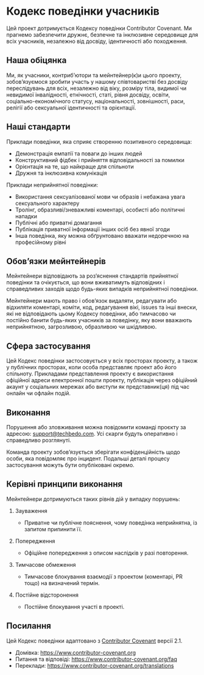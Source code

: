 # Кодекс поведінки учасників

Цей проект дотримується Кодексу поведінки Contributor Covenant. Ми прагнемо забезпечити дружнє, безпечне та інклюзивне середовище для всіх учасників, незалежно від досвіду, ідентичності або походження.

## Наша обіцянка

Ми, як учасники, контриб’ютори та мейнтейнер(к)и цього проекту, зобов’язуємося зробити участь у нашому співтоваристві без досвіду переслідувань для всіх, незалежно від віку, розміру тіла, видимої чи невидимої інвалідності, етнічності, статі, рівня досвіду, освіти, соціально-економічного статусу, національності, зовнішності, раси, релігії або сексуальної ідентичності та орієнтації.

## Наші стандарти

Приклади поведінки, яка сприяє створенню позитивного середовища:

- Демонстрація емпатії та поваги до інших людей
- Конструктивний фідбек і прийняття відповідальності за помилки
- Орієнтація на те, що найкраще для спільноти
- Дружня та інклюзивна комунікація

Приклади неприйнятної поведінки:

- Використання сексуалізованої мови чи образів і небажана увага сексуального характеру
- Тролінг, образливі/зневажливі коментарі, особисті або політичні нападки
- Публічні або приватні домагання
- Публікація приватної інформації інших осіб без явної згоди
- Інша поведінка, яку можна обґрунтовано вважати недоречною на професійному рівні

## Обов’язки мейнтейнерів

Мейнтейнери відповідають за роз’яснення стандартів прийнятної поведінки та очікується, що вони вживатимуть відповідних і справедливих заходів щодо будь-яких випадків неприйнятної поведінки.

Мейнтейнери мають право і обов’язок видаляти, редагувати або відхиляти коментарі, коміти, код, редагування вікі, issues та інші внески, які не відповідають цьому Кодексу поведінки, або тимчасово чи постійно банити будь-яких учасників за поведінку, яку вони вважають неприйнятною, загрозливою, образливою чи шкідливою.

## Сфера застосування

Цей Кодекс поведінки застосовується у всіх просторах проекту, а також у публічних просторах, коли особа представляє проект або його спільноту. Прикладами представлення проекту є використання офіційної адреси електронної пошти проекту, публікація через офіційний акаунт у соціальних мережах або виступи як представник(ця) під час онлайн чи офлайн подій.

## Виконання

Порушення або зловживання можна повідомити команді проєкту за адресою: <support@techbedo.com>. Усі скарги будуть оперативно і справедливо розглянуті.

Команда проекту зобов’язується зберігати конфіденційність щодо особи, яка повідомляє про інцидент. Подальші деталі процесу застосування можуть бути опубліковані окремо.

## Керівні принципи виконання

Мейнтейнери дотримуються таких рівнів дій у випадку порушень:

1. Зауваження
	- Приватне чи публічне пояснення, чому поведінка неприйнятна, із запитом припинити її.

2. Попередження
	- Офіційне попередження з описом наслідків у разі повторення.

3. Тимчасове обмеження
	- Тимчасове блокування взаємодії з проектом (коментарі, PR тощо) на визначений термін.

4. Постійне відсторонення
	- Постійне блокування участі в проекті.

## Посилання

Цей Кодекс поведінки адаптовано з [Contributor Covenant](https://www.contributor-covenant.org) версії 2.1.

- Домівка: <https://www.contributor-covenant.org>
- Питання та відповіді: <https://www.contributor-covenant.org/faq>
- Переклади: <https://www.contributor-covenant.org/translations>
